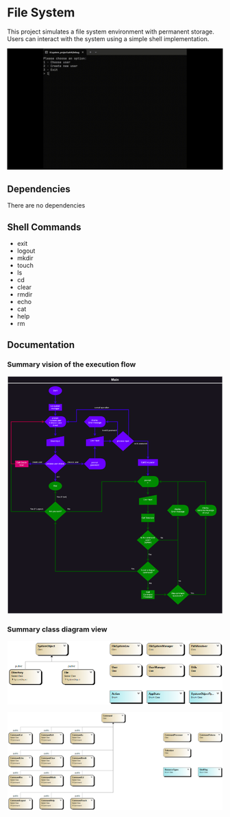 # File System

This project simulates a file system environment with permanent storage.
Users can interact with the system using a simple shell implementation.

![demonstration gif](Documentation/fs.gif)

## Dependencies

There are no dependencies

## Shell Commands

- exit
- logout
- mkdir
- touch
- ls
- cd
- clear
- rmdir
- echo
- cat
- help
- rm

## Documentation

### Summary vision of the execution flow

![alt text](Documentation/system_project.drawio.svg)

### Summary class diagram view

![alt text](Documentation/fs.png)

![alt text](Documentation/shell.png)
